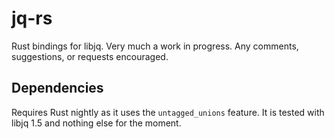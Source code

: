 # jq-rs

Rust bindings for libjq. Very much a work in progress. Any comments, suggestions, or requests encouraged.

## Dependencies

Requires Rust nightly as it uses the `untagged_unions` feature. It is tested with libjq 1.5 and nothing else for the moment.
